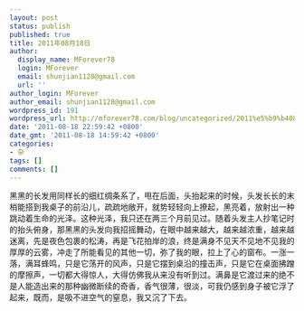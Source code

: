 ```yaml
---
layout: post
status: publish
published: true
title: 2011年08月18日
author:
  display_name: MForever78
  login: MForever
  email: shunjian1128@gmail.com
  url: ''
author_login: MForever
author_email: shunjian1128@gmail.com
wordpress_id: 191
wordpress_url: http://mforever78.com/blog/uncategorized/2011%e5%b9%b408%e6%9c%8818%e6%97%a5-5/
date: '2011-08-18 22:59:42 +0800'
date_gmt: '2011-08-18 14:59:42 +0800'
categories:
- 杂
tags: []
comments: []
---
```


<p>黑黑的长发用同样长的细红绸条系了，甩在后面，头抬起来的时候，头发长长的末梢能搭到我桌子的前沿儿，疏疏地敞开，就势轻轻向上撩起，黑亮着，放射出一种跳动着生命的光泽。这种光泽，我只还在两三个月前见过。随着头发主人抄笔记时的抬头俯身，那黑黑的头发向我招摇舞动，在眼中越来越大，越来越浓重，越来越迷离，先是夜色包裹的松涛，再是飞花拍岸的浪，终是满身不见天不见地不见我的厚厚的云雾，冲走了所能看见的其他一切，弥了我的眼，拉上了心的窗布。一涨一落，满耳蜂鸣，只是它荡开的风声，只是它摆到桌沿的撞击声，只是它在桌面拂蹭的摩擦声，一切都大得惊人，大得仿佛我从来没有听到过。满鼻是它渡过来的绝不是人能造出来的那种幽微断续的奇香，香气很薄，很淡，可我仍感到身子被它浮了起来，既而，是吸不进空气的窒息，我又沉了下去。</P>